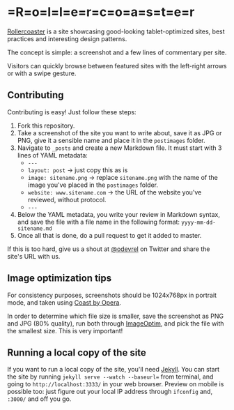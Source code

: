 # =R=o=l=l=e=r=c=o=a=s=t=e=r

[Rollercoaster](http://rollercoaster.io/) is a site showcasing good-looking tablet-optimized sites, best practices and interesting design patterns. 

The concept is simple: a screenshot and a few lines of commentary per site. 

Visitors can quickly browse between featured sites with the left-right arrows or with a swipe gesture.

## Contributing

Contributing is easy! Just follow these steps:

1. Fork this repository.
2. Take a screenshot of the site you want to write about, save it as JPG or PNG, give it a sensible name and place it in the `postimages` folder.
3. Navigate to `_posts` and create a new Markdown file. It must start with 3 lines of YAML metadata: 
	- `---`
	- `layout: post` → just copy this as is
	- `image: sitename.png` → replace `sitename.png` with the name of the image you've placed in the `postimages` folder. 
	- `website: www.sitename.com` → the URL of the website you've reviewed, without protocol.
	- `---`
4. Below the YAML metadata, you write your review in Markdown syntax, and save the file with a file name in the following format: `yyyy-mm-dd-sitename.md`
5. Once all that is done, do a pull request to get it added to master.

If this is too hard, give us a shout at [@odevrel](https://twitter.com/odevrel) on Twitter and share the site's URL with us.

## Image optimization tips

For consistency purposes, screenshots should be 1024x768px in portrait mode, and taken using [Coast by Opera](https://itunes.apple.com/app/coast-by-opera/id674024845).

In order to determine which file size is smaller, save the screenshot as PNG and JPG (80% quality), run both through [ImageOptim](http://imageoptim.com), and pick the file with the smallest size. This is very important!

## Running a local copy of the site

If you want to run a local copy of the site, you'll need [Jekyll](http://jekyllrb.com). You can start the site by running `jekyll serve --watch --baseurl=` from terminal, and going to `http://localhost:3333/` in your web browser. Preview on mobile is possible too: just figure out your local IP address through `ifconfig` and, `:3000/` and off you go.
